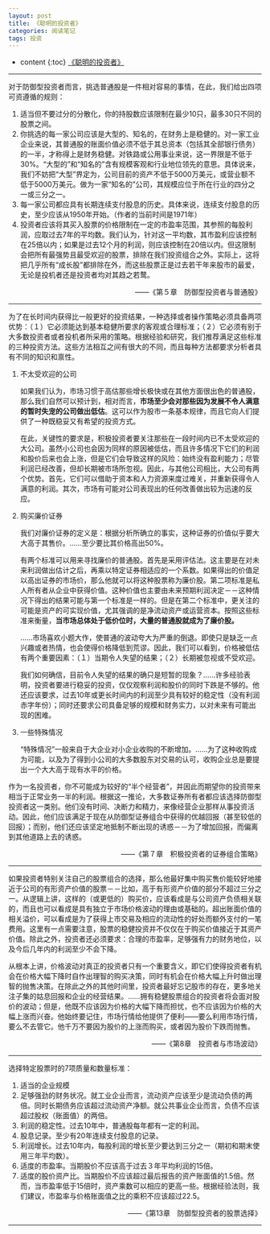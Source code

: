 ```yaml
---
layout: post
title: 《聪明的投资者》
categories: 阅读笔记
tags: 投资
---
```


* content
{:toc}
[《聪明的投资者》](https://book.douban.com/subject/6557288/)

---
对于防御型投资者而言，挑选普通股是一件相对容易的事情，在此，我们给出四项可资遵循的规则：

1. 适当但不要过分的分散化，你的持股数应该限制在最少10只，最多30只不同的股票之间。
2. 你挑选的每一家公司应该是大型的、知名的，在财务上是稳健的。对一家工业企业来说，其普通股的账面价值必须不低于其总资本（包括其全部银行债务）的一半，才称得上是财务稳健。对铁路或公用事业来说，这一界限是不低于30%。“大型的”和“知名的”含有规模客观和行业地位领先的意思。具体说来，我们不妨把“大型”界定为，公司目前的资产不低于5000万美元，或营业额不低于5000万美元。做为一家“知名的”公司，其规模应位于所在行业的四分之一或三分之一。
3. 每一家公司都应具有长期连续支付股息的历史。具体来说，连续支付股息的历史，至少应该从1950年开始。（作者的当前时间是1971年）
4. 投资者应该将其买入股票的价格限制在一定的市盈率范围，其参照的每股利润，应取过去7年的平均数。我们认为，针对这一平均数，其市盈利应该控制在25倍以内；如果是过去12个月的利润，则应该控制在20倍以内。但这限制会把所有最强势且最受欢迎的股票，排除在我们投资组合之外。实际上，这将把几乎所有“成长股”都排除在外，而这些股票正是过去若干年来股市的最爱，无论是投机者还是投资者均对其趋之若鹜。
<p align="right">——《第５章　防御型投资者与普通股》</p>

---
为了在长时间内获得比一般更好的投资结果，一种选择或者操作策略必须具备两项优势：（１）它必须能达到基本稳健所要求的客观或合理标准；（２）它必须有别于大多数投资者或者投机者所采用的策略。根据经验和研究，我们推荐满足这些标准的三种投资方法。这些方法相互之间有很大的不同，而且每种方法都要求分析者具有不同的知识和禀性。

1. 不太受欢迎的公司

   如果我们认为，市场习惯于高估那些增长极快或在其他方面很出色的普通股，那么我们自然可以预计到，相对而言，**市场至少会对那些因为发展不令人满意的暂时失宠的公司做出低估**。这可以作为股市一条基本规律，而且它向人们提供了一种既稳妥又有希望的投资方式。

   在此，关键性的要求是，积极投资者要关注那些在一段时间内已不太受欢迎的大公司。虽然小公司也会因为同样的原因被低估，而且许多情况下它们的利润和股价后来也会上涨，但是它们会导致这样的风险：始终没有盈利能力；尽管利润已经改善，但却长期被市场所忽视。因此，与其他公司相比，大公司有两个优势。首先，它们可以借助于资本和人力资源来度过难关，并重新获得令人满意的利润。其次，市场有可能对公司表现出的任何改善做出较为迅速的反应。

2. 购买廉价证券

   我们对廉价证券的定义是：根据分析所确立的事实，这种证券的价值似乎要大大高于其售价。……至少要比其价格高出50%。

   有两个标准可以用来寻找廉价的普通股。首先是采用评估法。这主要是在对未来利润做出估计之后，再乘以特定证券相适应的一个系数。如果得出的价值足以高出证券的市场价，那么他就可以将这种股票称为廉价股。第二项标准是私人所有者从企业中获得价值。这种价值也主要由未来预期利润决定－－这种情况下得出的结果可能与第一个标准是一样的。但是在第二个标准中，更关注的可能是资产的可实现价值，尤其强调的是净流动资产或运营资本。按照这些标准来衡量，**当市场总体处于低价位时，大量的普通股就成为了廉价股。**

   ……市场喜欢小题大作，使普通的波动夸大为严重的倒退。即使只是缺乏一点兴趣或者热情，也会使得价格降低到荒谬。因此，我们可以看到，价格被低估有两个重要因素：（１）当期令人失望的结果；（２）长期被忽视或不受欢迎。

   我们如何确信，目前令人失望的结果的确只是短暂的现象？……许多经验表明，投资者要进行稳妥的投资，仅仅观察利润和股价的同时下跌是不够的。他还应该要求，过去10年或更长时间内的利润至少具有较好的稳定性（没有利润赤字年份）；同时还要求公司具备足够的规模和财务实力，以对未来有可能出现的困难。

3. 一些特殊情况

   “特殊情况”一般来自于大企业对小企业收购的不断增加。……为了这种收购成为可能，以及为了得到小公司的大多数股东对交易的认可，收购企业总是要提出一个大大高于现有水平的价格。

   

作为一名投资者，你不可能成为较好的“半个经营者”，并因此而期望你的投资带来相当于正常业务一半的利润。根据这一推论，大多数证券所有者都应该选择防御型投资者这一类别。他们没有时间、决断力和精力，来像经营企业那样从事投资活动。因此，他们应该满足于现在从防御型证券组合中获得的优越回报（甚至较低的回报）；而别，他们还应该坚定地抵制不断出现的诱惑－－为了增加回报，而偏离到其他道路上去的诱惑。

<p align="right">——《第７章　积极投资者的证券组合策略》</p>

---

如果投资者特别关注自己的股票组合的选择，那么他最好集中购买售价能较好地接近于公司的有形资产价值的股票－－比如，高于有形资产价值的部分不超过三分之一。从逻辑上讲，这样的（或更低的）购买价，应该看成是与公司资产负债相关联的，而且也可以看成是具有独立于市场价格波动的理由或基础的。超出账面价值的相关溢价，可以看成是为了获得上市交易及相应的流动性的好处而额外支付的一笔费用。这里有一点需要注意，股票的稳健投资并不仅仅在于购买价值接近于其资产价值。除此之外，投资者还必须要求：合理的市盈率，足够强有力的财务地位，以及今后几年内的利润至少不会下降。

从根本上讲，价格波动对真正的投资者只有一个重要含义，即它们使得投资者有机会在价格大幅下降时自作出理智的购买决策，同时有机会在价格大幅上升时做出理智的抛售决策。在除此之外的其他时间里，投资者最好忘记股市的存在，更多地关注子集的姑息回报和企业的经营结果。……拥有稳健股票组合的投资者将会面对股价的波动；但是，他既不应该因为价格的大幅下降而担忧，也不应该因为价格的大幅上涨而兴奋。他始终要记住，市场行情给他提供了便利——要么利用市场行情，要么不去管它。他千万不要因为股价的上涨而购买，或者因为股价下跌而抛售。

<p align="right">——《第8章　投资者与市场波动》</p>

---

选择特定股票时的7项质量和数量标准：

1. 适当的企业规模
2. 足够强劲的财务状况。就工业企业而言，流动资产应该至少是流动负债的两倍。同时长期债务应该超过流动资产净额。就公共事业企业而言，负债不应该超过股权（账面值）的两倍。
3. 利润的稳定性。过去10年中，普通股每年都有一定的利润。
4. 股息记录。至少有20年连续支付股息的记录。
5. 利润增长。过去10年内，每股利润的增长至少要达到三分之一（期初和期末使用三年平均数）。
6. 适度的市盈率。当期股价不应该高于过去３年平均利润的15倍。
7. 适度的股价资产比。当期股价不应该超过最后报告的资产账面值的1.5倍。然而，当市盈率低于15倍时，资产乘数可以相应的更高一些。根据经验法则，我们建议，市盈率与价格账面值之比的乘积不应该超过22.5。



<p align="right">——《第13章　防御型投资者的股票选择》</p>

---
